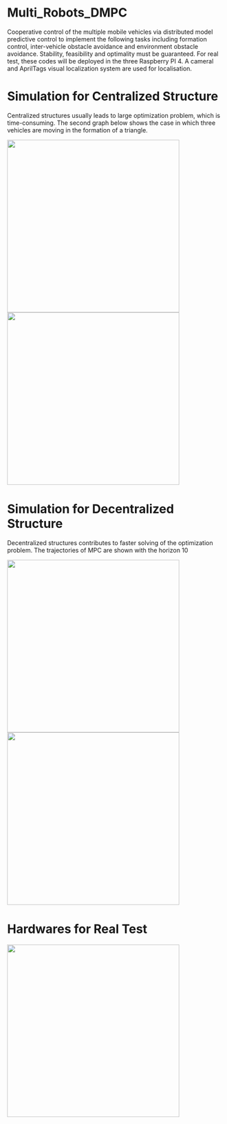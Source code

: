 # Multi_Robots_DMPC
Cooperative control of the multiple mobile vehicles via distributed model predictive control to implement the following tasks including formation control, inter-vehicle obstacle avoidance and environment obstacle avoidance. Stability, feasibility and optimality must be guaranteed. For real test, these codes will be deployed in the three Raspberry PI 4. A cameral and AprilTags visual localization system are used for localisation.
# Simulation for Centralized Structure
Centralized structures usually leads to large optimization problem, which is time-consuming. The second graph below shows the case in which three vehicles are moving in the formation of a triangle.

<img width="400" heigth="400" src="https://github.com/HAOLI-TUKL/Multi_Robots_DMPC/blob/master/pic/flower.gif"/>
<img width="400" heigth="400" src="https://github.com/HAOLI-TUKL/Multi_Robots_DMPC/blob/master/pic/form_cen.gif">

# Simulation for Decentralized Structure
Decentralized structures contributes to faster solving of the optimization problem. The trajectories of MPC are shown with the horizon 10

<img width="400" heigth="400" src="https://github.com/HAOLI-TUKL/Multi_Robots_DMPC/blob/master/pic/dmpc1.gif">
<img width="400" heigth="400" src="https://github.com/HAOLI-TUKL/Multi_Robots_DMPC/blob/master/pic/dmpc2.gif">

# Hardwares for Real Test
<img width="400" heigth="400" src="https://github.com/HAOLI-TUKL/Multi_Robots_DMPC/blob/master/pic/vehicle.jpeg">
